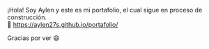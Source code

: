 ¡Hola! Soy Aylen y este es mi portafolio, el cual sigue en proceso de construcción.</br>
&#127776; https://aylen27s.github.io/portafolio/


Gracias por ver &#128516;

